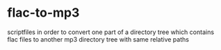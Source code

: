 # flac-to-mp3
scriptfiles in order to convert one part of a directory tree which contains flac files to another mp3 directory tree with same relative paths
